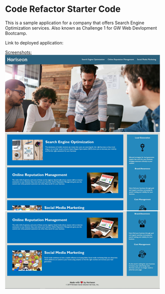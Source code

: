 # Code Refactor Starter Code

This is a sample application for a company that offers Search Engine Optimization services. Also known as Challenge 1 for GW Web Devlopment Bootcamp.

Link to deployed application: <a href="https://astigmatism72.github.io/Duncan-Matthews-Cox-Challenge-1/">

Screenshots:
<img src="./Develop/assets/images/Screenshot.JPG">
<img src="./Develop/assets/images/Screenshot 2.JPG">
<img src="./Develop/assets/images/Screenshot 3.JPG">
